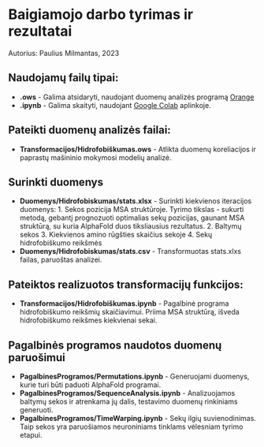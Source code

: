 # Baigiamojo darbo tyrimas ir rezultatai
Autorius: Paulius Milmantas, 2023

## Naudojamų failų tipai:

 - **.ows** - Galima atsidaryti, naudojant duomenų analizės programą
   [Orange](https://orangedatamining.com/) 
  - **.ipynb** - Galima skaityti,
   naudojant [Google Colab](https://colab.research.google.com/)
   aplinkoje.

## Pateikti duomenų analizės failai:

 - **Transformacijos/Hidrofobiškumas.ows** - Atlikta duomenų koreliacijos ir paprastų mašininio mokymosi modelių analizė.

## Surinkti duomenys

 - **Duomenys/Hidrofobiskumas/stats.xlsx** - Surinkti kiekvienos iteracijos duomenys:
			1. Sekos pozicija MSA struktūroje. Tyrimo tikslas - sukurti metodą, gebantį prognozuoti optimalias sekų pozicijas, gaunant MSA struktūrą, su kuria AlphaFold duos tiksliausius rezultatus.
			2. Baltymų sekos
			3. Kiekvienos amino rūgšties skaičius sekoje
			4. Sekų hidrofobiškumo reikšmės
 - **Duomenys/Hidrofobiskumas/stats.csv** - Transformuotas stats.xlxs failas, paruoštas analizei.

## Pateiktos realizuotos transformacijų funkcijos:

 - **Transformacijos/Hidrofobiškumas.ipynb** - Pagalbinė programa
   hidrofobiškumo reikšmių skaičiavimui. Priima MSA struktūrą, išveda hidrofobiškumo reikšmes kiekvienai sekai.

## Pagalbinės programos naudotos duomenų paruošimui

 - **PagalbinesProgramos/Permutations.ipynb** - Generuojami duomenys, kurie
   turi būti paduoti AlphaFold programai.
 - **PagalbinesProgramos/SequenceAnalysis.ipynb** - Analizuojamos baltymų
   sekos ir atrenkama jų dalis, testavimo duomenų rinkiniams generuoti.
 - **PagalbinesProgramos/TimeWarping.ipynb** - Sekų ilgių suvienodinimas.
   Taip sekos yra paruošiamos neuroniniams tinklams vėlesniam tyrimo
   etapui.

